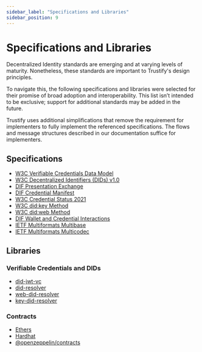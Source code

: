 ```yaml
---
sidebar_label: "Specifications and Libraries"
sidebar_position: 9
---
```


# Specifications and Libraries

Decentralized Identity standards are emerging and at varying levels of maturity. Nonetheless, these standards are important to Trustify's design principles.

To navigate this, the following specifications and libraries were selected for their promise of broad adoption and interoperability. This list isn’t intended to be exclusive; support for additional standards may be added in the future.

Trustify uses additional simplifications that remove the requirement for implementers to fully implement the referenced specifications. The flows and message structures described in our documentation suffice for implementers.

## Specifications

- [W3C Verifiable Credentials Data Model](https://www.w3.org/TR/vc-data-model/)
- [W3C Decentralized Identifiers (DIDs) v1.0](https://www.w3.org/TR/did-core/)
- [DIF Presentation Exchange](https://identity.foundation/presentation-exchange/)
- [DIF Credential Manifest](https://identity.foundation/credential-manifest/)
- [W3C Credential Status 2021](https://w3c-ccg.github.io/vc-status-list-2021/)
- [W3C did:key Method](https://w3c-ccg.github.io/did-method-key/)
- [W3C did:web Method](https://w3c-ccg.github.io/did-method-web/)
- [DIF Wallet and Credential Interactions](https://identity.foundation/wallet-and-credential-interactions/)
- [IETF Multiformats Multibase](https://datatracker.ietf.org/doc/html/draft-multiformats-multibase-03)
- [IETF Multiformats Multicodec](https://datatracker.ietf.org/doc/html/draft-snell-multicodec-00)

## Libraries

### Verifiable Credentials and DIDs

- [did-jwt-vc](https://github.com/decentralized-identity/did-jwt-vc)
- [did-resolver](https://github.com/decentralized-identity/did-resolver)
- [web-did-resolver](https://github.com/decentralized-identity/web-did-resolver)
- [key-did-resolver](https://github.com/ceramicnetwork/js-ceramic/tree/develop/packages/key-did-resolver)

### Contracts

- [Ethers](https://docs.ethers.io/v5/)
- [Hardhat](https://hardhat.org/)
- [@openzeppelin/contracts](https://github.com/OpenZeppelin/openzeppelin-contracts)
